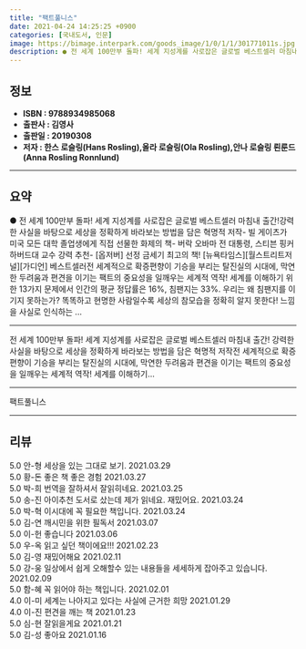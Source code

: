 ```yaml
---
title: "팩트풀니스"
date: 2021-04-24 14:25:25 +0900
categories: [국내도서, 인문]
image: https://bimage.interpark.com/goods_image/1/0/1/1/301771011s.jpg
description: ● 전 세계 100만부 돌파! 세계 지성계를 사로잡은 글로벌 베스트셀러 마침내 출간!강력한 사실을 바탕으로 세상을 정확하게 바라보는 방법을 담은 혁명적 저작- 빌 게이츠가 미국 모든 대학 졸업생에게 직접 선물한 화제의 책- 버락 오바마 전 대통령, 스티븐 핑커 하버드대 교수 강력 추천
---
```


## **정보**

- **ISBN : 9788934985068**
- **출판사 : 김영사**
- **출판일 : 20190308**
- **저자 : 한스 로슬링(Hans Rosling),올라 로슬링(Ola Rosling),안나 로슬링 뢴룬드(Anna Rosling Ronnlund)**

------



## **요약**

●  전 세계 100만부 돌파! 세계 지성계를 사로잡은 글로벌 베스트셀러 마침내 출간!강력한 사실을 바탕으로 세상을 정확하게 바라보는 방법을 담은 혁명적 저작- 빌 게이츠가 미국 모든 대학 졸업생에게 직접 선물한 화제의 책- 버락 오바마 전 대통령, 스티븐 핑커 하버드대 교수 강력 추천- [옵저버] 선정 금세기 최고의 책! [뉴욕타임스][월스트리트저널][가디언] 베스트셀러전 세계적으로 확증편향이 기승을 부리는 탈진실의 시대에, 막연한 두려움과 편견을 이기는 팩트의 중요성을 일깨우는 세계적 역작! 세계를 이해하기 위한 13가지 문제에서 인간의 평균 정답률은 16%, 침팬지는 33%. 우리는 왜 침팬지를 이기지 못하는가? 똑똑하고 현명한 사람일수록 세상의 참모습을 정확히 알지 못한다! 느낌을 사실로 인식하는 ...

------

전 세계 100만부 돌파! 세계 지성계를 사로잡은 글로벌 베스트셀러 마침내 출간!
강력한 사실을 바탕으로 세상을 정확하게 바라보는 방법을 담은 혁명적 저작전 세계적으로 확증편향이 기승을 부리는 탈진실의 시대에, 막연한 두려움과 편견을 이기는 팩트의 중요성을 일깨우는 세계적 역작! 세계를 이해하기... 

------


팩트풀니스 

------


## **리뷰** 

5.0 안-형 세상을 있는 그대로 보기. 2021.03.29 <br/>5.0 황-돈 좋은 책 좋은 경험 2021.03.27 <br/>5.0 박-희 번역을 잘하셔서 잘읽히네요. 2021.03.25 <br/>5.0 송-진 아이추천 도서로 샀는데 제가 읽네요. 재밌어요. 2021.03.24 <br/>5.0 박-혁 이시대에 꼭 필요한 책입니다. 2021.03.24 <br/>5.0 김-연 깨시민을 위한 필독서 2021.03.07 <br/>5.0 이-헌 좋습니다 2021.03.06 <br/>5.0 우-옥 읽고 싶던 책이에요!!! 2021.02.23 <br/>5.0 김-영 재밌어해요 2021.02.11 <br/>5.0 강-웅 일상에서 쉽게 오해할수 있는 내용들을 세세하게 잡아주고 있습니다. 2021.02.09 <br/>5.0 함-혜 꼭 읽어야 하는 책입니다. 2021.02.01 <br/>4.0 이-미 세계는 나아지고 있다는 사실에 근거한 희망 2021.01.29 <br/>4.0 이-진 편견을 깨는 책 2021.01.23 <br/>5.0 심-현 잘읽을게요 2021.01.21 <br/>5.0 김-성 좋아요 2021.01.16 <br/>